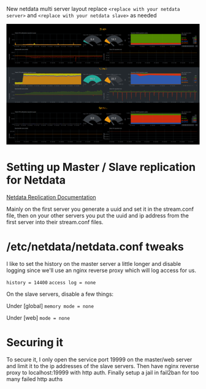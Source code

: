 New netdata multi server layout replace `<replace with your netdata server>` and `<replace with your netdata slave>` as needed

![Netdata Multi Server Dashboard](./netdatadash.png)


# Setting up Master / Slave replication for Netdata

[Netdata Replication Documentation](https://github.com/firehol/netdata/wiki/Replication-Overview)

Mainly on the first server you generate a uuid and set it in the stream.conf file, then on your other servers you put the uuid and ip address from the first server into their stream.conf files.

# /etc/netdata/netdata.conf tweaks

I like to set the history on the master server a little longer and disable logging since we'll use an nginx reverse proxy which will log access for us.

`history = 14400`
`access log = none`

On the slave servers, disable a few things:

Under [global]
`memory mode = none`

Under [web]
`mode = none`

# Securing it

To secure it, I only open the service port 19999 on the master/web server and limit it to the ip addresses of the slave servers. Then have nginx reverse proxy to localhost:19999 with http auth. Finally setup a jail in fail2ban for too many failed http auths
